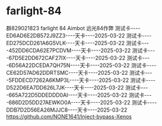 # farlight-84
群829021823
farlight 84 Aimbot 远光84作弊
测试卡----ED6AD6E2DB572J9ZZ3----天卡----2025-03-22
测试卡----ED275DCD261A6G5VLK----天卡----2025-03-22
测试卡----452DD6CDA62E7PCDVM----天卡----2025-03-22
测试卡----67D5E2DD672CAF27IX----天卡----2025-03-22
测试卡----6D56A22DCEDA7QH75N----天卡----2025-03-22
测试卡----CE62D57AD62DDRTSMC----天卡----2025-03-22
测试卡----5FDDECD7262A6KMP3L----天卡----2025-03-22
测试卡----D522D6EA7DD626L7JK----天卡----2025-03-22
测试卡----665A722D5DDEDDD0AI----天卡----2025-03-22
测试卡----686D2D5DD27AEWKO0A----天卡----2025-03-22
测试卡----DDB7D2D56EA26MJJC8----天卡----2025-03-22
https://github.com/NONE1641/Inject-bypass-Xenos
